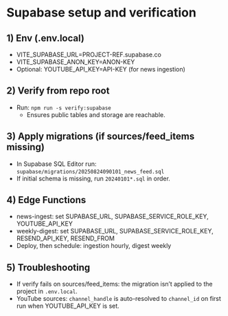 # Supabase setup and verification

## 1) Env (.env.local)

- VITE_SUPABASE_URL=PROJECT-REF.supabase.co
- VITE_SUPABASE_ANON_KEY=ANON-KEY
- Optional: YOUTUBE_API_KEY=API-KEY (for news ingestion)

## 2) Verify from repo root

- Run: `npm run -s verify:supabase`
  - Ensures public tables and storage are reachable.

## 3) Apply migrations (if sources/feed_items missing)

- In Supabase SQL Editor run: `supabase/migrations/20250824090101_news_feed.sql`
- If initial schema is missing, run `20240101*.sql` in order.

## 4) Edge Functions

- news-ingest: set SUPABASE_URL, SUPABASE_SERVICE_ROLE_KEY, YOUTUBE_API_KEY
- weekly-digest: set SUPABASE_URL, SUPABASE_SERVICE_ROLE_KEY, RESEND_API_KEY, RESEND_FROM
- Deploy, then schedule: ingestion hourly, digest weekly

## 5) Troubleshooting

- If verify fails on sources/feed_items: the migration isn’t applied to the project in `.env.local`.
- YouTube sources: `channel_handle` is auto-resolved to `channel_id` on first run when YOUTUBE_API_KEY is set.
